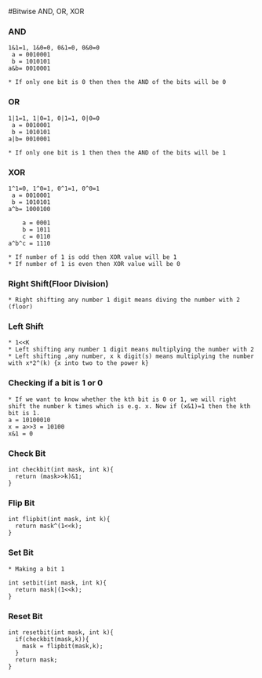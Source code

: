 #Bitwise AND, OR, XOR

### AND
```
1&1=1, 1&0=0, 0&1=0, 0&0=0
 a = 0010001
 b = 1010101
a&b= 0010001
```
```
* If only one bit is 0 then then the AND of the bits will be 0
```

### OR
```
1|1=1, 1|0=1, 0|1=1, 0|0=0
 a = 0010001
 b = 1010101
a|b= 0010001
```
```
* If only one bit is 1 then then the AND of the bits will be 1
```
### XOR
```
1^1=0, 1^0=1, 0^1=1, 0^0=1
 a = 0010001
 b = 1010101
a^b= 1000100
```   
```   
    a = 0001
    b = 1011
    c = 0110
a^b^c = 1110
```
```
* If number of 1 is odd then XOR value will be 1
* If number of 1 is even then XOR value will be 0
```

### Right Shift(Floor Division)
```
* Right shifting any number 1 digit means diving the number with 2 (floor)
```

### Left Shift
```
* 1<<K
* Left shifting any number 1 digit means multiplying the number with 2
* Left shifting ,any number, x k digit(s) means multiplying the number with x*2^(k) {x into two to the power k}
```
### Checking if a bit is 1 or 0
```
* If we want to know whether the kth bit is 0 or 1, we will right shift the number k times which is e.g. x. Now if (x&1)=1 then the kth bit is 1. 
a = 10100010
x = a>>3 = 10100
x&1 = 0
```
### Check Bit
```
int checkbit(int mask, int k){
  return (mask>>k)&1;
}
```
### Flip Bit
```
int flipbit(int mask, int k){
  return mask^(1<<k);
}
```
### Set Bit
```
* Making a bit 1
```
```
int setbit(int mask, int k){
  return mask|(1<<k);
}
```
### Reset Bit
```
int resetbit(int mask, int k){
  if(checkbit(mask,k)){
    mask = flipbit(mask,k);
  }
  return mask;
}
```
